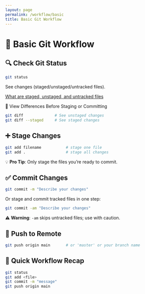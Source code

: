 ```yaml
---
layout: page
permalink: /workflow/basic
title: Basic Git Workflow
---
```


# 🔄 Basic Git Workflow
## 🔍 Check Git Status
```bash
git status
```
See changes (staged/unstaged/untracked files).

[What are staged, unstaged, and untracked files](/extras/staged-unstaged-untracked)

🔎 View Differences Before Staging or Committing
```bash
git diff              # See unstaged changes
git diff --staged     # See staged changes
```

## ➕ Stage Changes
```bash
git add filename           # stage one file
git add .                  # stage all changes
```
💡 **Pro Tip**: Only stage the files you’re ready to commit.

## ✅ Commit Changes
```bash
git commit -m "Describe your changes"
```
Or stage and commit tracked files in one step:

```bash
git commit -am "Describe your changes"
```
⚠️ **Warning**: `-am` skips untracked files; use with caution.

## 🚀 Push to Remote
```bash
git push origin main       # or 'master' or your branch name
```

## 🧠 Quick Workflow Recap
```bash
git status
git add <file>
git commit -m "message"
git push origin main
```